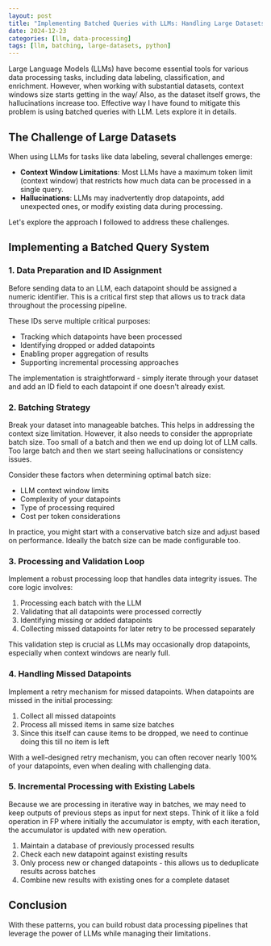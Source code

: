 ```yaml
---
layout: post
title: "Implementing Batched Queries with LLMs: Handling Large Datasets Efficiently"
date: 2024-12-23
categories: [llm, data-processing]
tags: [llm, batching, large-datasets, python]
---
```


Large Language Models (LLMs) have become essential tools for various data processing tasks, including data labeling, classification, and enrichment. However, when working with substantial datasets, context windows size starts getting in the way/
Also, as the dataset itself grows, the hallucinations increase too.
Effective way I have found to mitigate this problem is using batched queries with LLM. Lets explore it in details.

## The Challenge of Large Datasets

When using LLMs for tasks like data labeling, several challenges emerge:

- **Context Window Limitations**: Most LLMs have a maximum token limit (context window) that restricts how much data can be processed in a single query.
- **Hallucinations**: LLMs may inadvertently drop datapoints, add unexpected ones, or modify existing data during processing.

Let's explore the approach I followed to address these challenges.

## Implementing a Batched Query System

### 1. Data Preparation and ID Assignment

Before sending data to an LLM, each datapoint should be assigned a numeric identifier. This is a critical first step that allows us to track data throughout the processing pipeline.

These IDs serve multiple critical purposes:
- Tracking which datapoints have been processed
- Identifying dropped or added datapoints
- Enabling proper aggregation of results
- Supporting incremental processing approaches

The implementation is straightforward - simply iterate through your dataset and add an ID field to each datapoint if one doesn't already exist.

### 2. Batching Strategy

Break your dataset into manageable batches.
This helps in addressing the context size limitation. However, it also needs to consider the appropriate batch size.
Too small of a batch and then we end up doing lot of LLM calls.
Too large batch and then we start seeing hallucinations or consistency issues.

Consider these factors when determining optimal batch size:
- LLM context window limits
- Complexity of your datapoints
- Type of processing required
- Cost per token considerations

In practice, you might start with a conservative batch size and adjust based on performance.
Ideally the batch size can be made configurable too.

### 3. Processing and Validation Loop

Implement a robust processing loop that handles data integrity issues. The core logic involves:

1. Processing each batch with the LLM
2. Validating that all datapoints were processed correctly
3. Identifying missing or added datapoints
4. Collecting missed datapoints for later retry to be processed separately

This validation step is crucial as LLMs may occasionally drop datapoints, especially when context windows are nearly full.

### 4. Handling Missed Datapoints

Implement a retry mechanism for missed datapoints. When datapoints are missed in the initial processing:

1. Collect all missed datapoints
2. Process all missed items in same size batches
3. Since this itself can cause items to be dropped, we need to continue doing this till no item is left

With a well-designed retry mechanism, you can often recover nearly 100% of your datapoints, even when dealing with challenging data.

### 5. Incremental Processing with Existing Labels

Because we are processing in iterative way in batches, we may need to keep outputs of previous steps as input for next steps.
Think of it like a fold operation in FP where initially the accumulator is empty, with each iteration, the accumulator is updated with new operation.

1. Maintain a database of previously processed results
2. Check each new datapoint against existing results
3. Only process new or changed datapoints - this allows us to deduplicate results across batches
4. Combine new results with existing ones for a complete dataset

## Conclusion
With these patterns, you can build robust data processing pipelines that leverage the power of LLMs while managing their limitations.
